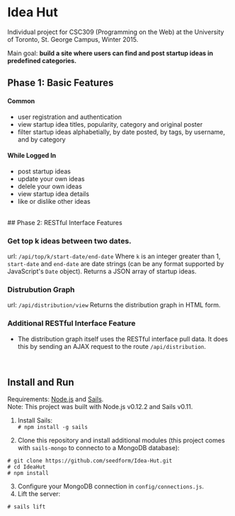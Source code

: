 # Idea Hut
Individual project for CSC309 (Programming on the Web) at the University of Toronto, St. George Campus, Winter 2015.  

Main goal: __build a site where users can find and post startup ideas in predefined categories.__

## Phase 1: Basic Features

#### Common
* user registration and authentication
* view startup idea titles, popularity, category and original poster
* filter startup ideas alphabetially, by date posted, by tags, by username, and by category

#### While Logged In
* post startup ideas
* update your own ideas
* delele your own ideas
* view startup idea details
* like or dislike other ideas


<br>
## Phase 2: RESTful Interface Features

### Get top k ideas between two dates.
url: `/api/top/k/start-date/end-date`
Where `k` is an integer greater than 1, `start-date` and `end-date` are date strings (can be any format supported by JavaScript's `Date` object).
Returns a JSON array of startup ideas.

### Distrubution Graph
url: `/api/distribution/view`
Returns the distribution graph in HTML form.

### Additional RESTful Interface Feature
* The distribution graph itself uses the RESTful interface pull data. It does this by sending an AJAX request to the route `/api/distribution`.


<br>

## Install and Run
Requirements: [Node.js](https://nodejs.org/) and [Sails](http://sailsjs.org/).  
Note: This project was built with Node.js v0.12.2 and Sails v0.11.

1. Install Sails:  
  `# npm install -g sails`

2. Clone this repository and install additional modules (this project comes with `sails-mongo` to connecto to a MongoDB database):
  ```
  # git clone https://github.com/seedform/Idea-Hut.git
  # cd IdeaHut
  # npm install
  ```
3. Configure your MongoDB connection in `config/connections.js`.
4. Lift the server:  
  ```
  # sails lift
  ```
